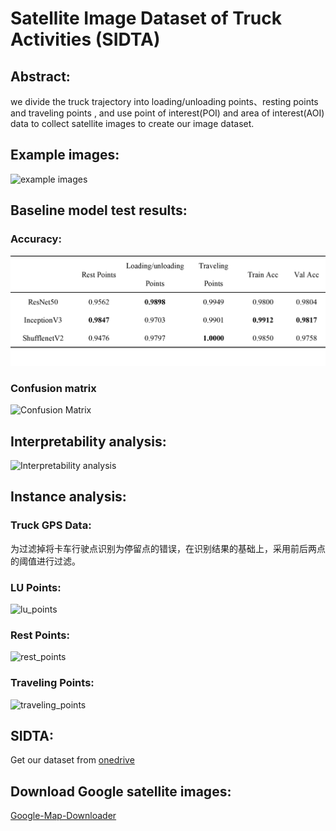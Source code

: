 # Satellite Image Dataset of Truck Activities (SIDTA)
## Abstract:
we divide the truck trajectory into loading/unloading points、resting points and traveling points , and use point of interest(POI) and area of interest(AOI) data to collect satellite images to create our image dataset.
## Example images:
![example images](https://github.com/hujian123-123/TTSID/raw/main/img/example%20img.png)
## Baseline model test results:
### Accuracy:
![Accuracy](https://raw.githubusercontent.com/hujian123-123/TTSID/main/img/baseline%20models%20result.png)
### Confusion matrix
![Confusion Matrix](https://github.com/hujian123-123/TTSID/tree/main/img/confusion%20matrix.png)
## Interpretability analysis:
![Interpretability analysis](https://github.com/hujian123-123/TTSID/raw/main/img/Interpretability%20analysis.png)
## Instance analysis:
### Truck GPS Data:
为过滤掉将卡车行驶点识别为停留点的错误，在识别结果的基础上，采用前后两点的阈值进行过滤。
### LU Points:
![lu_points]()
### Rest Points:
![rest_points]()
### Traveling Points:
![traveling_points]()
## SIDTA:
Get our dataset from [onedrive]()

## Download Google satellite images:
[Google-Map-Downloader](https://github.com/zhengjie9510/google-map-downloader)



